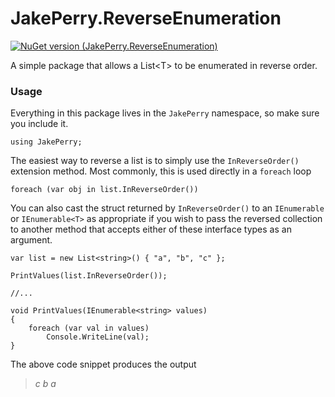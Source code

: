 # JakePerry.ReverseEnumeration

[![NuGet version (JakePerry.ReverseEnumeration)](https://img.shields.io/nuget/v/JakePerry.ReverseEnumeration.svg?style=flat-square)](https://www.nuget.org/packages/JakePerry.ReverseEnumeration/)

A simple package that allows a List&lt;T> to be enumerated in reverse order.

### Usage

Everything in this package lives in the `JakePerry` namespace, so make sure you include it.
```
using JakePerry;
```

The easiest way to reverse a list is to simply use the `InReverseOrder()` extension method.
Most commonly, this is used directly in a `foreach` loop
```
foreach (var obj in list.InReverseOrder())
```

You can also cast the struct returned by `InReverseOrder()` to an `IEnumerable` or `IEnumerable<T>` as appropriate if you wish to pass the reversed collection to another method that accepts either of these interface types as an argument.
```
var list = new List<string>() { "a", "b", "c" };

PrintValues(list.InReverseOrder());

//...

void PrintValues(IEnumerable<string> values)
{
    foreach (var val in values)
        Console.WriteLine(val);
}
```
The above code snippet produces the output
>*c*
>*b*
>*a*
